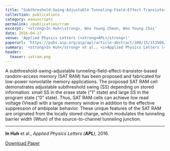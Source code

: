 ```yaml
---
title: "Subthreshold-Swing-Adjustable Tunneling-Field-Effect-Transistor-Based Random-Access Memory for Nonvolatile Operation"
collection: publications
category: manuscripts
permalink: /publication/rram
excerpt: '<strong>In Huh<\strong>, Woo Young Cheon, Woo Young Choi'
date: 2016-04-17
venue: 'Applied Physics Letters (<strong>APL</strong>)'
paperurl: 'https://pubs.aip.org/aip/apl/article-abstract/108/15/153506/30670/Subthreshold-swing-adjustable-tunneling-field?redirectedFrom=fulltext'
summary: '<strong>In Huh</strong> et al., <i>Applied Physics Letters (<strong>APL</strong>)</i>, 2016.'
header:
  teaser: satram.png
---
```

A subthreshold-swing-adjustable tunneling-field-effect-transistor-based random-access memory (SAT RAM) has been proposed and fabricated for low-power nonvolatile memory applications. The proposed SAT RAM cell demonstrates adjustable subthreshold swing (SS) depending on stored information: small SS in the erase state (“1” state) and large SS in the program state (“0” state). Thus, SAT RAM cells can achieve low read voltage (Vread) with a large memory window in addition to the effective suppression of ambipolar behavior. These unique features of the SAT RAM are originated from the locally stored charge, which modulates the tunneling barrier width (Wtun) of the source-to-channel tunneling junction.

<hr>

<strong>In Huh</strong> et al., <i>Applied Physics Letters (<strong>APL</strong>)</i>, 2016.

[Download Paper](https://pubs.aip.org/aip/apl/article-abstract/108/15/153506/30670/Subthreshold-swing-adjustable-tunneling-field?redirectedFrom=fulltext)

